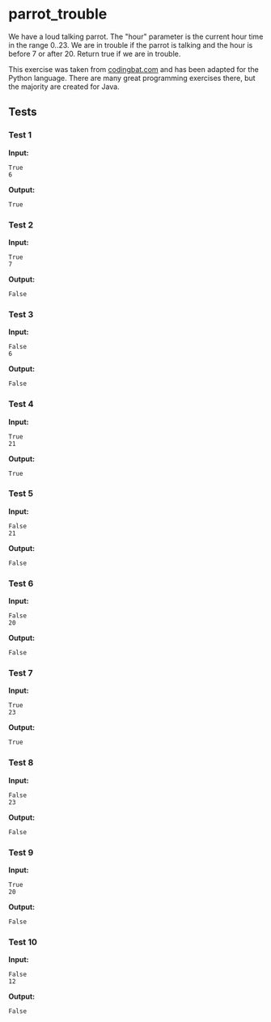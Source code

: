 # parrot_trouble




We have a loud talking parrot. The "hour" parameter is the current hour time in the range 0..23. We are in trouble if the parrot is talking and the hour is before 7 or after 20. Return true if we are in trouble.

This exercise was taken from [codingbat.com](https://codingbat.com/prob/p140449) and has been adapted for the Python language. There are many great programming exercises there, but the majority are created for Java.






## Tests
### Test 1
**Input:**
```
True
6
```
**Output:**
```
True
```
### Test 2
**Input:**
```
True
7
```
**Output:**
```
False
```
### Test 3
**Input:**
```
False
6
```
**Output:**
```
False
```
### Test 4
**Input:**
```
True
21
```
**Output:**
```
True
```
### Test 5
**Input:**
```
False
21
```
**Output:**
```
False
```
### Test 6
**Input:**
```
False
20
```
**Output:**
```
False
```
### Test 7
**Input:**
```
True
23
```
**Output:**
```
True
```
### Test 8
**Input:**
```
False
23
```
**Output:**
```
False
```
### Test 9
**Input:**
```
True
20
```
**Output:**
```
False
```
### Test 10
**Input:**
```
False
12
```
**Output:**
```
False
```

